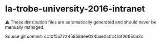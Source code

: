 # la-trobe-university-2016-intranet

:warning: These distribution files are automatically generated and should never be manually managed.

Source git commit: cc10f5a72345958dee024bae0a0c41bf26956a2c

